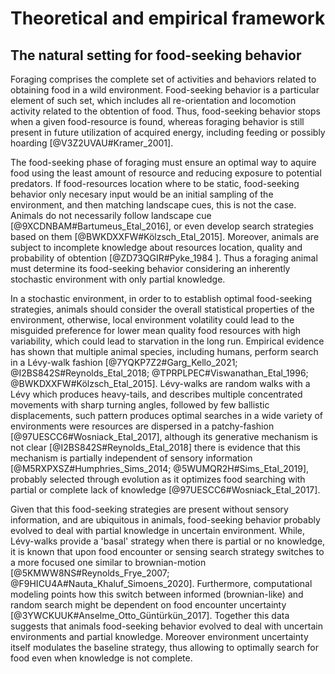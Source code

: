 # Theoretical and empirical framework

## The natural setting for food-seeking behavior

Foraging comprises the complete set of activities and behaviors related to
obtaining food in a wild environment. Food-seeking behavior is a particular
element of such set, which includes all re-orientation and locomotion activity
related to the obtention of food. Thus, food-seeking behavior stops when a
given food-resource is found, whereas foraging behavior is still present in
future utilization of acquired energy, including feeding or possibly hoarding
[@V3Z2UVAU#Kramer_2001].

The food-seeking phase of foraging must ensure an optimal way to aquire food
using the least amount of resource and reducing exposure to potential
predators. If food-resources location where to be static, food-seeking behavior
only necesary input would be an initial sampling of the environment, and then
matching landscape cues, this is not the case. Animals do not necessarily
follow landscape cue [@9XCDNBAM#Bartumeus_Etal_2016], or even develop search
strategies based on them [@BWKDXXFW#Kölzsch_Etal_2015]. Moreover, animals are
subject to incomplete knowledge about resources location, quality and
probability of obtention [@ZD73QGIR#Pyke_1984 ]. Thus a foraging animal must
determine its food-seeking behavior considering an inherently stochastic
environment with only partial knowledge.

In a stochastic environment, in order to to establish optimal food-seeking
strategies, animals should consider the overall statistical properties of the
environment, otherwise, local environment volatility could lead to the
misguided preference for lower mean quality food resources with high
variability, which could lead to starvation in the long run. Empirical evidence
has shown that multiple animal species, including humans, perform search in a
Lévy-walk fashion [@7YQKP7Z2#Garg_Kello_2021; @I2BS842S#Reynolds_Etal_2018;
@TPRPLPEC#Viswanathan_Etal_1996; @BWKDXXFW#Kölzsch_Etal_2015]. Lévy-walks are
random walks with a Lévy which produces heavy-tails, and describes multiple
concentrated movements with sharp turning angles, followed by few ballistic
displacements, such pattern produces optimal searches in a wide variety of
environments were resources are dispersed in a patchy-fashion
[@97UESCC6#Wosniack_Etal_2017], although its generative mechanism is not clear
[@I2BS842S#Reynolds_Etal_2018] there is evidence that this mechanism is
partially independent of sensory information [@M5RXPXSZ#Humphries_Sims_2014;
@5WUMQR2H#Sims_Etal_2019], probably selected through evolution as it optimizes
food searching with partial or complete lack of knowledge
[@97UESCC6#Wosniack_Etal_2017].

Given that this food-seeking strategies are present without sensory
information, and are ubiquitous in animals, food-seeking behavior probably
evolved to deal with partial knowledge in uncertain environment. While,
Lévy-walks provide a 'basal' strategy when there is partial or no knowledge, it
is known that upon food encounter or sensing search strategy switches to a more
focused one similar to brownian-motion [@5KMWW8NS#Reynolds_Frye_2007;
@F9HICU4A#Nauta_Khaluf_Simoens_2020]. Furthermore, computational modeling
points how this switch between informed (brownian-like) and random search might
be dependent on food encounter uncertainty
[@3YWCKUUK#Anselme_Otto_Güntürkün_2017]. Together this data suggests that
animals food-seeking behavior evolved to deal with uncertain environments and
partial knowledge. Moreover environment uncertainty itself modulates the
baseline strategy, thus allowing to optimally search for food even when
knowledge is not complete.
